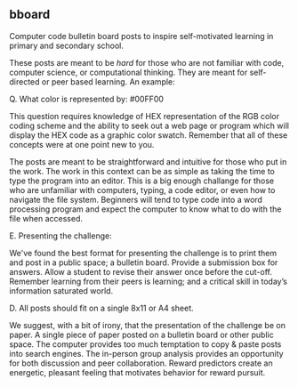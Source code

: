 bboard
------

Computer code bulletin board posts to inspire self-motivated learning in primary and secondary school. 

These posts are meant to be _hard_ for those who are not familiar with code, computer science, or computational thinking. 
They are meant for self-directed or peer based learning. An example:


Q. What color is represented by: #00FF00

This question requires knowledge of HEX representation of the RGB color coding scheme and the ability to seek out a web page or program which will display the HEX code as a graphic color swatch. 
Remember that all of these concepts were at one point new to you. 

The posts are meant to be straightforward and intuitive for those who put in the work. 
The work in this context can be as simple as taking the time to type the program into an editor. 
This is a big enough challange for those who are unfamiliar with computers, typing, a code editor, or even how to navigate the file system. 
Beginners will tend to type code into a word processing program and expect the computer to know what to do with the file when accessed.


E. Presenting the challenge:

We've found the best format for presenting the challenge is to print them and post in a public space; a bulletin board.
Provide a submission box for answers. Allow a student to revise their answer once before the cut-off. 
Remember learning from their peers is learning; and a critical skill in today’s information saturated world.


D. All posts should fit on a single 8x11 or A4 sheet.

We suggest, with a bit of irony, that the presentation of the challenge be on paper. 
A single piece of paper posted on a bulletin board or other public space. 
The computer provides too much temptation to copy &amp; paste posts into search engines.
The in-person group analysis provides an opportunity for both discussion and peer collaboration. 
Reward predictors create an energetic, pleasant feeling that motivates behavior for reward pursuit.
